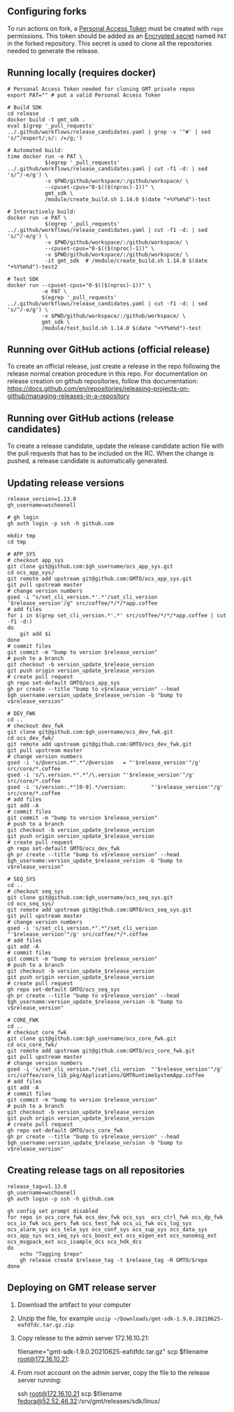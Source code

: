 Configuring forks
-----------------

To run actions on fork, a [Personal Access Token](https://docs.github.com/en/github/authenticating-to-github/keeping-your-account-and-data-secure/creating-a-personal-access-token) 
must be created with `repo` permissions. This token should be added as an [Encrypted secret](https://docs.github.com/en/actions/reference/encrypted-secrets)
named `PAT` in the forked repository. This secret is used to clone all the repositories needed to generate the 
release.  

Running locally (requires docker)
---------------------------------
    # Personal Access Token needed for cloning GMT private repos
    export PAT="" # put a valid Personal Access Token
    
    # Build SDK
    cd release
    docker build -t gmt_sdk .
    eval $(grep '_pull_requests' ../.github/workflows/release_candidates.yaml | grep -v '^#' | sed 's/^/export/;s/: /=/g;')
    
    # Automated build:
    time docker run -e PAT \
                $(egrep '_pull_requests' ../.github/workflows/release_candidates.yaml | cut -f1 -d: | sed 's/^/-e/g') \
                -v $PWD/github/workspace/:/github/workspace/ \
                --cpuset-cpus="0-$(($(nproc)-1))" \
                gmt_sdk \
                /module/create_build.sh 1.14.0 $(date "+%Y%m%d")-test

    # Interactively build:
    docker run -e PAT \
                $(egrep '_pull_requests' ../.github/workflows/release_candidates.yaml | cut -f1 -d: | sed 's/^/-e/g') \
                -v $PWD/github/workspace/:/github/workspace/ \
                --cpuset-cpus="0-$(($(nproc)-1))" \
                -v $PWD/github/workspace/:/github/workspace/ \
                -it gmt_sdk  # /module/create_build.sh 1.14.0 $(date "+%Y%m%d")-test2
    
    # Test SDK
    docker run --cpuset-cpus="0-$(($(nproc)-1))" \
               -e PAT \
               $(egrep '_pull_requests' ../.github/workflows/release_candidates.yaml | cut -f1 -d: | sed 's/^/-e/g') \
               -v $PWD/github/workspace/:/github/workspace/ \
               gmt_sdk \
               /module/test_build.sh 1.14.0 $(date "+%Y%m%d")-test
    
Running over GitHub actions (official release)
----------------------------------------------

To create an official release, just create a release in the repo following the release normal creation procedure in this repo.
For documentation on release creation on github repositories, follow this documentation:
https://docs.github.com/en/repositories/releasing-projects-on-github/managing-releases-in-a-repository

Running over GitHub actions (release candidates)
----------------------------------------------

To create a release candidate, update the release candidate action file with the pull requests that has to be included on the RC.
When the change is pushed, a release candidate is automatically generated. 


Updating release versions
-------------------------
    
    release_version=1.13.0
    gh_username=wschoenell

    # gh login
    gh auth login -p ssh -h github.com
    
    mkdir tmp
    cd tmp
    
    # APP_SYS
    # checkout app_sys
    git clone git@github.com:$gh_username/ocs_app_sys.git
    cd ocs_app_sys/
    git remote add upstream git@github.com:GMTO/ocs_app_sys.git
    git pull upstream master
    # change version numbers
    gsed -i "s/set_cli_version.*'.*'/set_cli_version  '$release_version'/g" src/coffee/*/*/*app.coffee
    # add files
    for i in $(grep set_cli_version.*'.*' src/coffee/*/*/*app.coffee | cut -f1 -d:)
    do
        git add $i
    done
    # commit files
    git commit -m "bump to version $release_version"
    # push to a branch
    git checkout -b version_update_$release_version
    git push origin version_update_$release_version
    # create pull request
    gh repo set-default GMTO/ocs_app_sys
    gh pr create --title "bump to v$release_version" --head $gh_username:version_update_$release_version -b "bump to v$release_version"

    # DEV_FWK
    cd ..
    # checkout dev_fwk
    git clone git@github.com:$gh_username/ocs_dev_fwk.git
    cd ocs_dev_fwk/
    git remote add upstream git@github.com:GMTO/ocs_dev_fwk.git
    git pull upstream master
    # change version numbers
    gsed -i 's/@version.*".*"/@version   = "'$release_version'"/g' src/core/*.coffee
    gsed -i 's/\.version.*".*"/\.version "'$release_version'"/g' src/core/*.coffee
    gsed -i 's/version:.*"[0-9].*/version:        "'$release_version'"/g' src/core/*.coffee
    # add files
    git add -A
    # commit files
    git commit -m "bump to version $release_version"
    # push to a branch
    git checkout -b version_update_$release_version
    git push origin version_update_$release_version
    # create pull request
    gh repo set-default GMTO/ocs_dev_fwk
    gh pr create --title "bump to v$release_version" --head $gh_username:version_update_$release_version -b "bump to v$release_version"

    # SEQ_SYS
    cd ..
    # checkout seq_sys
    git clone git@github.com:$gh_username/ocs_seq_sys.git
    cd ocs_seq_sys/
    git remote add upstream git@github.com:GMTO/ocs_seq_sys.git
    git pull upstream master
    # change version numbers
    gsed -i 's/set_cli_version.*".*"/set_cli_version  "'$release_version'"/g' src/coffee/*/*.coffee
    # add files
    git add -A
    # commit files
    git commit -m "bump to version $release_version"
    # push to a branch
    git checkout -b version_update_$release_version
    git push origin version_update_$release_version
    # create pull request
    gh repo set-default GMTO/ocs_seq_sys
    gh pr create --title "bump to v$release_version" --head $gh_username:version_update_$release_version -b "bump to v$release_version"

    # CORE_FWK
    cd ..
    # checkout core_fwk
    git clone git@github.com:$gh_username/ocs_core_fwk.git
    cd ocs_core_fwk/
    git remote add upstream git@github.com:GMTO/ocs_core_fwk.git
    git pull upstream master
    # change version numbers
    gsed -i 's/set_cli_version.*/set_cli_version  "'$release_version'"/g' src/coffee/core_lib_pkg/Applications/GMTRuntimeSystemApp.coffee
    # add files
    git add -A
    # commit files
    git commit -m "bump to version $release_version"
    # push to a branch
    git checkout -b version_update_$release_version
    git push origin version_update_$release_version
    # create pull request
    gh repo set-default GMTO/ocs_core_fwk
    gh pr create --title "bump to v$release_version" --head $gh_username:version_update_$release_version -b "bump to v$release_version"

Creating release tags on all repositories
-----------------------------------------

    release_tag=v1.13.0
    gh_username=wschoenell
    gh auth login -p ssh -h github.com

    gh config set prompt disabled
    for repo in ocs_core_fwk ocs_dev_fwk ocs_sys  ocs_ctrl_fwk ocs_dp_fwk ocs_io_fwk ocs_pers_fwk ocs_test_fwk ocs_ui_fwk ocs_log_sys ocs_alarm_sys ocs_tele_sys ocs_conf_sys ocs_sup_sys ocs_data_sys ocs_app_sys ocs_seq_sys ocs_boost_ext ocs_eigen_ext ocs_nanomsg_ext ocs_msgpack_ext ocs_isample_dcs ocs_hdk_dcs 
    do
        echo "Tagging $repo"
        gh release create $release_tag -t $release_tag -R GMTO/$repo
    done

Deploying on GMT release server
-------------------------------

1. Download the artifact to your computer

2. Unzip the file, for example `unzip ~/Downloads/gmt-sdk-1.9.0.20210625-eafdfdc.tar.gz.zip`

3. Copy release to the admin server 172.16.10.21:


    filename="gmt-sdk-1.9.0.20210625-eafdfdc.tar.gz"
    scp $filename root@172.16.10.21:

2. From root account on the admin server, copy the file to the release server running:


    ssh root@172.16.10.21 scp $filename fedora@52.52.46.32:/srv/gmt/releases/sdk/linux/
    
    